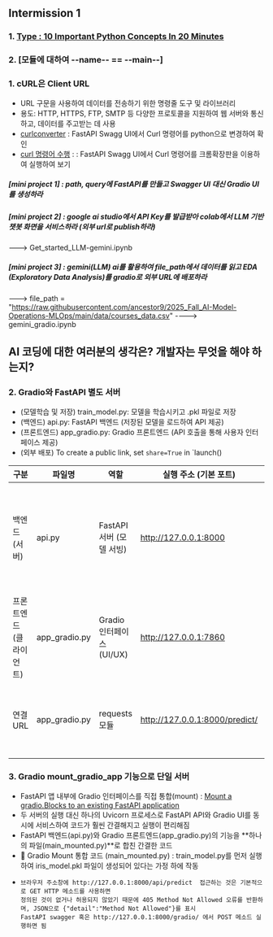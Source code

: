 ## Intermission 1
### 1. [Type : 10 Important Python Concepts In 20 Minutes](https://www.youtube.com/watch?v=Gx5qb1uHss4)
### 2. [모듈에 대하여 --name-- == --main--]
### 1. cURL은 Client URL
- URL 구문을 사용하여 데이터를 전송하기 위한 명령줄 도구 및 라이브러리
- 용도: HTTP, HTTPS, FTP, SMTP 등 다양한 프로토콜을 지원하여 웹 서버와 통신하고, 데이터를 주고받는 데 사용
- [curlconverter](https://curlconverter.com/) : FastAPI Swagg UI에서 Curl 명령어를 python으로 변경하여 확인
- [curl 명령어 수행](https://reqbin.com/) : : FastAPI Swagg UI에서 Curl 명령어를 크롬확장판을 이용하여 실행하여 보기
##### [mini project 1] : path, query에 FastAPI를 만들고 Swagger UI 대신 Gradio UI를 생성하라
##### [mini project 2] : google ai studio에서 API Key를 발급받아 colab에서 LLM 기반 챗봇 화면을 서비스하라 (외부 url로 publish하라)
---> Get_started_LLM-gemini.ipynb
##### [mini project 3] : gemini(LLM) ai를 활용하여 file_path에서 데이터를 읽고 EDA (Exploratory Data Analysis)를 gradio로 외부 URL에 배포하라
---> file_path = "https://raw.githubusercontent.com/ancestor9/2025_Fall_AI-Model-Operations-MLOps/main/data/courses_data.csv"
----> gemini_gradio.ipynb

## AI 코딩에 대한 여러분의 생각은? 개발자는 무엇을 해야 하는지?

### 2. Gradio와 FastAPI 별도 서버
- (모델학습 및 저장) train_model.py: 모델을 학습시키고 .pkl 파일로 저장
- (백엔드) api.py: FastAPI 백엔드 (저장된 모델을 로드하여 API 제공)
- (프론트엔드) app_gradio.py: Gradio 프론트엔드 (API 호출을 통해 사용자 인터페이스 제공)
- (외부 배포) To create a public link, set `share=True` in `launch()


| 구분              | 파일명          | 역할                           | 실행 주소 (기본 포트)      | 핵심 엔드포인트 / 함수       | 설명                                                                 |
|-------------------|----------------|--------------------------------|----------------------------|-------------------------------|----------------------------------------------------------------------|
| 백엔드 (서버)     | api.py         | FastAPI 서버 (모델 서빙)       | http://127.0.0.1:8000      | POST /predict/                | - 저장된 붓꽃 예측 모델(iris_model.pkl) 로드<br>- 입력 특성(sl, sw, pl, pw) 처리<br>- 예측 결과를 JSON 형태로 반환 |
| 프론트엔드 (클라이언트) | app_gradio.py   | Gradio 인터페이스 (UI/UX)      | http://127.0.0.1:7860      | predict_species()              | - 사용자에게 슬라이더 입력 제공<br>- FastAPI 서버(/predict) 호출<br>- 예측 결과를 UI에 표시 |
| 연결 URL          | app_gradio.py   | requests 모듈                  | http://127.0.0.1:8000/predict/ | requests.post(FASTAPI_URL, ...) | - Gradio 클라이언트가 FastAPI 서버에 데이터 전송<br>- API 호출을 통해 예측 요청 수행 |


### 3. Gradio mount_gradio_app 기능으로 단일 서버
- FastAPI 앱 내부에 Gradio 인터페이스를 직접 통합(mount) : [Mount a gradio.Blocks to an existing FastAPI application](https://www.gradio.app/docs/gradio/mount_gradio_app)
- 두 서버의 실행 대신 하나의 Uvicorn 프로세스로 FastAPI API와 Gradio UI를 동시에 서비스하여 코드가 훨씬 간결해지고 실행이 편리해짐
- FastAPI 백엔드(api.py)와 Gradio 프론트엔드(app_gradio.py)의 기능을 **하나의 파일(main_mounted.py)**로 합친 간결한 코드
- 🚀 Gradio Mount 통합 코드 (main_mounted.py) : train_model.py를 먼저 실행하여 iris_model.pkl 파일이 생성되어 있다는 가정 하에 작동
-     브라우저 주소창에 http://127.0.0.1:8000/api/predict  접근하는 것은 기본적으로 GET HTTP 메소드를 사용하면
      정의된 것이 없거나 허용되지 않았기 때문에 405 Method Not Allowed 오류를 반환하며, JSON으로 {"detail":"Method Not Allowed"}를 표시
      FastAPI swagger 혹은 http://127.0.0.1:8000/gradio/ 에서 POST 메소드 실행하면 됨


